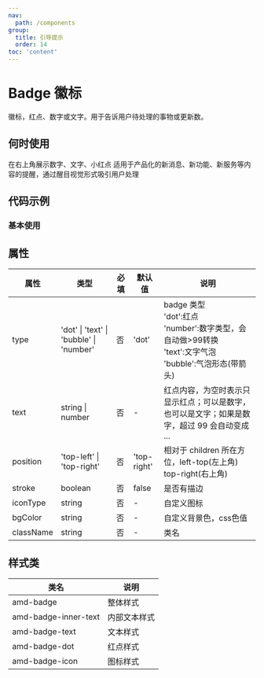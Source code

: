 ```yaml
---
nav:
  path: /components
group:
  title: 引导提示
  order: 14
toc: 'content'
---
```


# Badge 徽标
徽标，红点、数字或文字。用于告诉用户待处理的事物或更新数。
## 何时使用
在右上角展示数字、文字、小红点	适用于产品化的新消息、新功能、新服务等内容的提醒，通过醒目视觉形式吸引用户处理

## 代码示例
### 基本使用
<code src='../../demo/pages/Badge'></code>



## 属性

| 属性 | 类型 | 必填 | 默认值 | 说明 |
| -----|-----|-----|-----|----- |
| type | 'dot' &verbar; 'text' &verbar; 'bubble' &verbar; 'number' | 否 | 'dot' | badge 类型<br/>'dot':红点<br>'number':数字类型，会自动做>99转换<br>'text':文字气泡<br>'bubble':气泡形态(带箭头) |
| text | string &verbar; number | 否 | - | 红点内容，为空时表示只显示红点；可以是数字，也可以是文字；如果是数字，超过 99 会自动变成 ... |
| position | 'top-left' &verbar; 'top-right' | 否 | 'top-right' | 相对于 children 所在方位，left-top(左上角) top-right(右上角) |
| stroke | boolean | 否 | false | 是否有描边 |
| iconType | string | 否 | - | 自定义图标 |
| bgColor | string | 否 | - | 自定义背景色，css色值 |
| className | string | 否 | - | 类名 |

## 样式类
| 类名 | 说明 |
| -----|-----|
| amd-badge | 整体样式 |
| amd-badge-inner-text | 内部文本样式 |
| amd-badge-text | 文本样式 |
| amd-badge-dot | 红点样式 |
| amd-badge-icon | 图标样式 |
